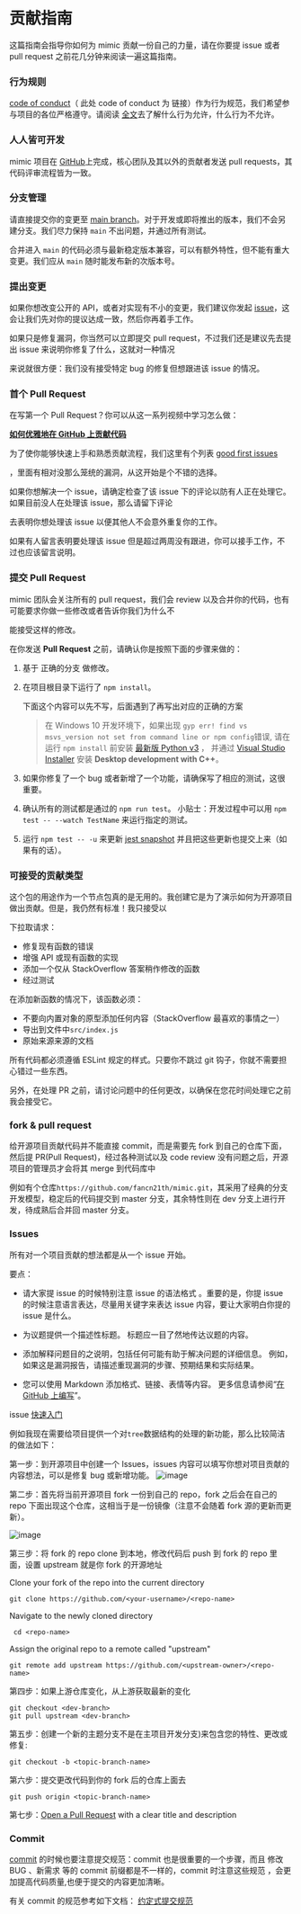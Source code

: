 # 贡献指南

这篇指南会指导你如何为 mimic 贡献一份自己的力量，请在你要提 issue 或者 pull request 之前花几分钟来阅读一遍这篇指南。

### 行为规则

[code of conduct](https://github.com/fancn21th/mimic/blob/main/CODE_OF_CONDUCT.md)（ 此处 code of conduct 为 链接）作为行为规范，我们希望参与项目的各位严格遵守。请阅读 [全文](https://github.com/fancn21th/mimic/blob/main/CODE_OF_CONDUCT.md)去了解什么行为允许，什么行为不允许。

### 人人皆可开发

mimic 项目在 [GitHub](https://github.com/fancn21th/mimic)上完成，核心团队及其以外的贡献者发送 pull requests，其代码评审流程皆为一致。

### 分支管理

请直接提交你的变更至 [main branch](https://github.com/fancn21th/mimic/tree/main)。对于开发或即将推出的版本，我们不会另建分支。我们尽力保持 `main` 不出问题，并通过所有测试。

合并进入 `main` 的代码必须与最新稳定版本兼容，可以有额外特性，但不能有重大变更。我们应从 `main` 随时能发布新的次版本号。

### 提出变更

如果你想改变公开的 API，或者对实现有不小的变更，我们建议你发起 [issue](https://github.com/fancn21th/mimic/issues/new)，这会让我们先对你的提议达成一致，然后你再着手工作。

如果只是修复漏洞，你当然可以立即提交 pull request，不过我们还是建议先去提出 issue 来说明你修复了什么，这就对一种情况

来说就很方便：我们没有接受特定 bug 的修复但想跟进该 issue 的情况。

### 首个 Pull Request

在写第一个 Pull Request？你可以从这一系列视频中学习怎么做：

**[如何优雅地在 GitHub 上贡献代码](https://app.egghead.io/courses/how-to-contribute-to-an-open-source-project-on-github)**

为了使你能够快速上手和熟悉贡献流程，我们这里有个列表 [good first issues](https://github.com/fancn21th/mimic/issues/19)

，里面有相对没那么笼统的漏洞，从这开始是个不错的选择。

如果你想解决一个 issue，请确定检查了该 issue 下的评论以防有人正在处理它。如果目前没人在处理该 issue，那么请留下评论

去表明你想处理该 issue 以便其他人不会意外重复你的工作。

如果有人留言表明要处理该 issue 但是超过两周没有跟进，你可以接手工作，不过也应该留言说明。

### 提交 Pull Request

mimic 团队会关注所有的 pull request，我们会 review 以及合并你的代码，也有可能要求你做一些修改或者告诉你我们为什么不

能接受这样的修改。

在你发送 **Pull Request** 之前，请确认你是按照下面的步骤来做的：

1. 基于 正确的分支 做修改。

2. 在项目根目录下运行了 `npm install`。

   下面这个内容可以先不写，后面遇到了再写出对应的正确的方案

   > 在 Windows 10 开发环境下，如果出现 `gyp err! find vs msvs_version not set from command line or npm config`错误, 请在运行 `npm install` 前安装 [最新版 Python v3](https://www.python.org/downloads/) ， 并通过 [Visual Studio Installer](https://docs.microsoft.com/en-us/visualstudio/install/install-visual-studio?view=vs-2019#step-3---install-the-visual-studio-installer) 安装 **Desktop development with C++**。

3. 如果你修复了一个 bug 或者新增了一个功能，请确保写了相应的测试，这很重要。

4. 确认所有的测试都是通过的 `npm run test`。 小贴士：开发过程中可以用 `npm test -- --watch TestName` 来运行指定的测试。

5. 运行 `npm test -- -u` 来更新 [jest snapshot](http://facebook.github.io/jest/docs/en/snapshot-testing.html#snapshot-testing-with-jest) 并且把这些更新也提交上来（如果有的话）。

### 可接受的贡献类型

这个包的用途作为一个节点包真的是无用的。我创建它是为了演示如何为开源项目做出贡献。但是，我仍然有标准！我只接受以

下拉取请求：

- 修复现有函数的错误
- 增强 API 或现有函数的实现
- 添加一个仅从 StackOverflow 答案稍作修改的函数
- 经过测试

在添加新函数的情况下，该函数必须：

- 不要向内置对象的原型添加任何内容（StackOverflow 最喜欢的事情之一）
- 导出到文件中`src/index.js`
- 原始来源来源的文档

所有代码都必须遵循 ESLint 规定的样式。只要你不跳过 git 钩子，你就不需要担心错过一些东西。

另外，在处理 PR 之前，请讨论问题中的任何更改，以确保在您花时间处理它之前我会接受它。

### fork & pull request

给开源项目贡献代码并不能直接 commit，而是需要先 fork 到自己的仓库下面，然后提 PR(Pull Request)，经过各种测试以及 code review 没有问题之后，开源项目的管理员才会将其 merge 到代码库中

例如有个仓库`https://github.com/fancn21th/mimic.git`，其采用了经典的分支开发模型，稳定后的代码提交到 master 分支，其余特性则在 dev 分支上进行开发，待成熟后合并回 master 分支。

### Issues

所有对一个项目贡献的想法都是从一个 issue 开始。

要点：

- 请大家提 issue 的时候特别注意 issue 的语法格式 。重要的是，你提 issue 的时候注意语言表达，尽量用关键字来表达 issue 内容，要让大家明白你提的 issue 是什么。

- 为议题提供一个描述性标题。 标题应一目了然地传达议题的内容。

- 添加解释问题目的之说明，包括任何可能有助于解决问题的详细信息。 例如，如果这是漏洞报告，请描述重现漏洞的步骤、预期结果和实际结果。

- 您可以使用 Markdown 添加格式、链接、表情等内容。 更多信息请参阅“[在 GitHub 上编写](https://docs.github.com/cn/get-started/writing-on-github)”。

issue [快速入门](https://docs.github.com/cn/issues/tracking-your-work-with-issues/quickstart)

例如我现在需要给项目提供一个对`tree`数据结构的处理的新功能，那么比较简洁的做法如下：

第一步：到开源项目中创建一个 Issues，issues 内容可以填写你想对项目贡献的内容想法，可以是修复 bug 或新增功能。
![image](https://user-images.githubusercontent.com/88175568/156150275-8d082e60-e694-497c-a930-dd6476b2b8de.png)

第二步：首先将当前开源项目 fork 一份到自己的 repo，fork 之后会在自己的 repo 下面出现这个仓库，这相当于是一份镜像（注意不会随着 fork 源的更新而更新）。

![image](https://user-images.githubusercontent.com/88175568/156150385-6f210631-f0ab-43f2-94aa-c611302ba140.png)

第三步：将 fork 的 repo clone 到本地，修改代码后 push 到 fork 的 repo 里面，设置 upstream 就是你 fork 的开源地址

Clone your fork of the repo into the current directory

```
git clone https://github.com/<your-username>/<repo-name>
```

Navigate to the newly cloned directory

```
 cd <repo-name>
```

Assign the original repo to a remote called "upstream"

```
git remote add upstream https://github.com/<upstream-owner>/<repo-name>
```

第四步：如果上游仓库变化，从上游获取最新的变化

```
git checkout <dev-branch>
git pull upstream <dev-branch>
```

第五步：创建一个新的主题分支不是在主项目开发分支)来包含您的特性、更改或修复:

```
git checkout -b <topic-branch-name>
```

第六步：提交更改代码到你的 fork 后的仓库上面去

```
git push origin <topic-branch-name>
```

第七步：[Open a Pull Request](https://help.github.com/articles/using-pull-requests/) with a clear title and description

### Commit

[commit](https://www.conventionalcommits.org/zh-hans/v1.0.0/#%e7%ba%a6%e5%ae%9a%e5%bc%8f%e6%8f%90%e4%ba%a4%e8%a7%84%e8%8c%83) 的时候也要注意提交规范：commit 也是很重要的一个步骤，而且 修改 BUG 、新需求 等的 commit 前缀都是不一样的，commit 时注意这些规范 ，会更加提高代码质量,也便于提交的内容更加清晰。

有关 commit 的规范参考如下文档： [约定式提交规范](https://www.conventionalcommits.org/zh-hans/v1.0.0/#%e7%ba%a6%e5%ae%9a%e5%bc%8f%e6%8f%90%e4%ba%a4%e8%a7%84%e8%8c%83)
